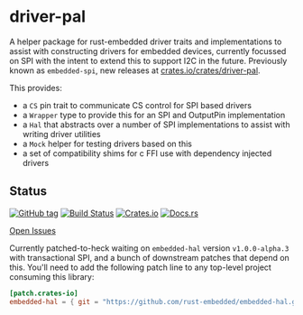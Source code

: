 # driver-pal

A helper package for rust-embedded driver traits and implementations to assist with constructing drivers for embedded devices, currently focussed on SPI with the intent to extend this to support I2C in the future.
Previously known as `embedded-spi`, new releases at [crates.io/crates/driver-pal](https://crates.io/crates/driver-pal). 


This provides:

- a `CS` pin trait to communicate CS control for SPI based drivers
- a `Wrapper` type to provide this for an SPI and OutputPin implementation
- a `Hal` that abstracts over a number of SPI implementations to assist with writing driver utilities
- a `Mock` helper for testing drivers based on this
- a set of compatibility shims for c FFI use with dependency injected drivers


## Status

[![GitHub tag](https://img.shields.io/github/tag/ryankurte/rust-driver-pal.svg)](https://github.com/ryankurte/rust-driver-pal)
[![Build Status](https://travis-ci.com/ryankurte/rust-driver-pal.svg?branch=master)](https://travis-ci.com/ryankurte/rust-driver-pal)
[![Crates.io](https://img.shields.io/crates/v/driver-pal.svg)](https://crates.io/crates/driver-pal)
[![Docs.rs](https://docs.rs/driver-pal/badge.svg)](https://docs.rs/driver-pal)

[Open Issues](https://github.com/ryankurte/rust-driver-pal/issues)


Currently patched-to-heck waiting on `embedded-hal` version `v1.0.0-alpha.3` with transactional SPI, and a bunch of
downstream patches that depend on this. You'll need to add the following patch line to any top-level project consuming this library:

```toml
[patch.crates-io]
embedded-hal = { git = "https://github.com/rust-embedded/embedded-hal.git", branch = "master" }
```
